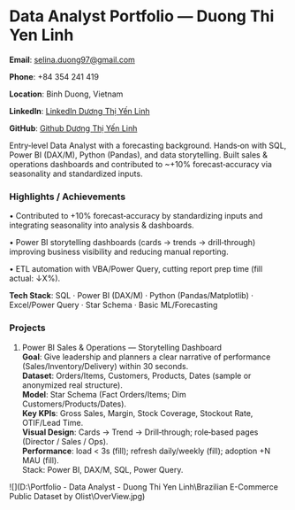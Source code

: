 # Data Analyst Portfolio — Duong Thi Yen Linh

**Email**: selina.duong97@gmail.com 

**Phone**: +84 354 241 419 

**Location**: Binh Duong, Vietnam 

**LinkedIn**: [LinkedIn Dương Thị Yến Linh](www.linkedin.com/in/dương-thị-yến-linh-140a67216)

**GitHub**: [Github Dương Thị Yến Linh](https://github.com/SelinaYenLinh)

Entry‑level Data Analyst with a forecasting background. Hands‑on with SQL, Power BI (DAX/M), Python (Pandas), and data storytelling. Built sales & operations dashboards and contributed to ~+10% forecast‑accuracy via seasonality and standardized inputs.

### Highlights / Achievements
•	Contributed to +10% forecast‑accuracy by standardizing inputs and integrating seasonality into analysis & dashboards.

•	Power BI storytelling dashboards (cards → trends → drill‑through) improving business visibility and reducing manual reporting.

•	ETL automation with VBA/Power Query, cutting report prep time (fill actual: ↓X%).

**Tech Stack**: SQL · Power BI (DAX/M) · Python (Pandas/Matplotlib) · Excel/Power Query · Star Schema · Basic ML/Forecasting

### Projects
1) Power BI Sales & Operations — Storytelling Dashboard  
**Goal**: Give leadership and planners a clear narrative of performance (Sales/Inventory/Delivery) within 30 seconds.  
**Dataset**: Orders/Items, Customers, Products, Dates (sample or anonymized real structure).  
**Model**: Star Schema (Fact Orders/Items; Dim Customers/Products/Dates).  
**Key KPIs**: Gross Sales, Margin, Stock Coverage, Stockout Rate, OTIF/Lead Time.  
**Visual Design**: Cards → Trend → Drill‑through; role‑based pages (Director / Sales / Ops).  
**Performance**: load < 3s (fill); refresh daily/weekly (fill); adoption +N MAU (fill).  
Stack: Power BI, DAX/M, SQL, Power Query.

![](D:\Portfolio - Data Analyst - Duong Thi Yen Linh\Brazilian E-Commerce Public Dataset by Olist\OverView.jpg)



